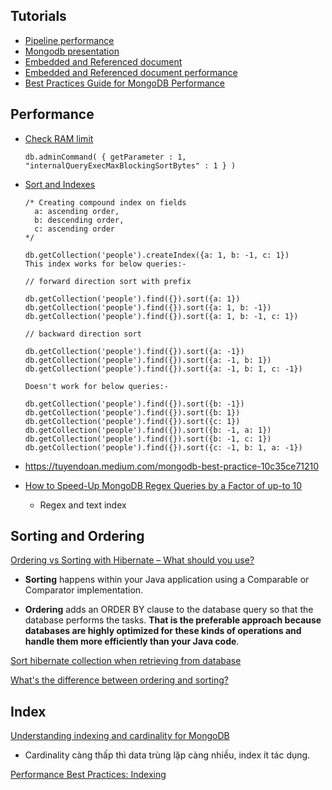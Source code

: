 ## Tutorials
- [Pipeline performance](https://www.youtube.com/watch?v=trEGalB0EZM)
- [Mongodb presentation](https://www.youtube.com/playlist?list=PL4RCxklHWZ9tKWSS21BmtFxOs51f-l1o9)
- [Embedded and Referenced document](https://betterprogramming.pub/embedded-vs-referenced-documents-in-mongodb-how-to-choose-correctly-for-increased-performance-d267769b8671)
- [Embedded and Referenced document performance](https://medium.com/geekculture/mongodb-relationships-embedding-vs-linking-pro-and-cons-5f7583e655ab)
- [Best Practices Guide for MongoDB Performance](https://www.mongodb.com/basics/best-practices)
## Performance

- [Check RAM limit](https://developerslogblog.wordpress.com/2019/11/27/mongodb-sort-how-to-fix-maximum-ram-exceeded-error/)
  ```shell
  db.adminCommand( { getParameter : 1, "internalQueryExecMaxBlockingSortBytes" : 1 } )
  ``` 

- [Sort and Indexes](https://pavneetkaur27.medium.com/mongodb-best-practices-for-performing-sorting-e7001f1f503f)
  ```shell
  /* Creating compound index on fields 
    a: ascending order, 
    b: descending order,
    c: ascending order
  */
  
  db.getCollection('people').createIndex({a: 1, b: -1, c: 1})
  This index works for below queries:-
  
  // forward direction sort with prefix
  
  db.getCollection('people').find({}).sort({a: 1})
  db.getCollection('people').find({}).sort({a: 1, b: -1})
  db.getCollection('people').find({}).sort({a: 1, b: -1, c: 1})
  
  // backward direction sort
  
  db.getCollection('people').find({}).sort({a: -1})
  db.getCollection('people').find({}).sort({a: -1, b: 1})
  db.getCollection('people').find({}).sort({a: -1, b: 1, c: -1})
  
  Doesn't work for below queries:-
  
  db.getCollection('people').find({}).sort({b: -1})
  db.getCollection('people').find({}).sort({b: 1})
  db.getCollection('people').find({}).sort({c: 1})
  db.getCollection('people').find({}).sort({b: -1, a: 1})
  db.getCollection('people').find({}).sort({b: -1, c: 1}) db.getCollection('people').find({}).sort({c: -1, b: 1, a: -1})
  ```
- https://tuyendoan.medium.com/mongodb-best-practice-10c35ce71210
- [How to Speed-Up MongoDB Regex Queries by a Factor of up-to 10](https://medium0.com/statuscode/how-to-speed-up-mongodb-regex-queries-by-a-factor-of-up-to-10-73995435c606)
    - Regex and text index

## Sorting and Ordering

[Ordering vs Sorting with Hibernate – What should you use?](https://thorben-janssen.com/ordering-vs-sorting-hibernate-use/#Ordering)

- **Sorting** happens within your Java application using a Comparable or Comparator implementation.

- **Ordering** adds an ORDER BY clause to the database query so that the database performs the tasks. **That is the preferable approach because databases are highly optimized for these kinds of operations and handle them more efficiently than your Java code**.

[Sort hibernate collection when retrieving from database](https://stackoverflow.com/questions/5081349/sort-hibernate-collection-when-retrieving-from-database)

[What's the difference between ordering and sorting?](https://stackoverflow.com/a/17247525/10393067)

## Index
[Understanding indexing and cardinality for MongoDB](https://bharatkalluri.com/posts/cardinality-and-indexing-mongodb)
- Cardinality càng thấp thì data trùng lặp càng nhiều, index ít tác dụng.

[Performance Best Practices: Indexing](https://www.mongodb.com/blog/post/performance-best-practices-indexing)